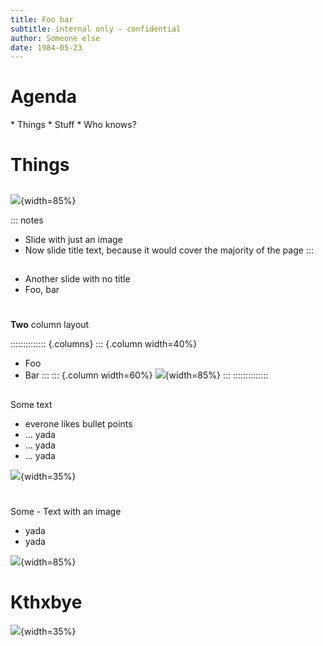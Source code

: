 ```yaml
---
title: Foo bar
subtitle: internal only - confidential
author: Someone else
date: 1984-05-23
---
```

# Agenda

<div class="incremental">
* Things
* Stuff
* Who knows?
</div>

# Things

##

![](images/things.png){width=85%}

::: notes
* Slide with just an image
* Now slide title text, because it would cover the majority of the page
:::

##

* Another slide with no title
* Foo, bar

#

**Two** column layout

:::::::::::::: {.columns}
::: {.column width=40%}
* Foo
* Bar
:::
::: {.column width=60%}
![](images/stuff.png){width=85%}
:::
::::::::::::::

##

Some text

* everone likes bullet points
* ... yada
* ... yada
* ... yada

![](images/stuff2.png){width=35%}

#

Some - Text with an image

* yada
* yada

![](images/dooh.png){width=85%}

# Kthxbye

![](images/byebye.png){width=35%}
